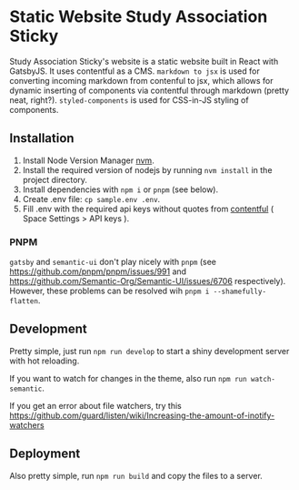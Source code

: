 # Static Website Study Association Sticky
Study Association Sticky's website is a static website built in React with GatsbyJS. It uses contentful as a CMS. `markdown to jsx` is used for converting incoming markdown from contenful to jsx, which allows for dynamic inserting of components via contentful through markdown (pretty neat, right?). `styled-components` is used for CSS-in-JS styling of components. 

## Installation
1. Install Node Version Manager [nvm](https://github.com/creationix/nvm). 
2. Install the required version of nodejs by running `nvm install` in the project directory.
3. Install dependencies with `npm i` or `pnpm` (see below).
4. Create .env file: `cp sample.env .env`.
5. Fill .env with the required api keys without quotes from [contentful](https://app.contentful.com/) ( Space Settings > API keys ).

### PNPM
`gatsby` and `semantic-ui` don't play nicely with `pnpm` (see https://github.com/pnpm/pnpm/issues/991 and https://github.com/Semantic-Org/Semantic-UI/issues/6706 respectively).
However, these problems can be resolved wih `pnpm i --shamefully-flatten`. 

## Development
Pretty simple, just run `npm run develop` to start a shiny development server with hot reloading.

If you want to watch for changes in the theme, also run `npm run watch-semantic`.

If you get an error about file watchers, try this https://github.com/guard/listen/wiki/Increasing-the-amount-of-inotify-watchers

## Deployment
Also pretty simple, run `npm run build` and copy the files to a server. 
